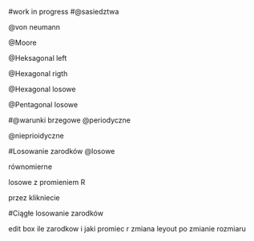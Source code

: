 #work in progress
#@sasiedztwa

@von neumann

@Moore

@Heksagonal left

@Hexagonal rigth

@Hexagonal losowe

@Pentagonal losowe


#@warunki brzegowe
@periodyczne

@nieprioidyczne

#Losowanie zarodków
@losowe

równomierne

losowe z promieniem R

przez klikniecie

#Ciągłe losowanie zarodków

edit box ile zarodkow i jaki promiec r
zmiana leyout po zmianie rozmiaru